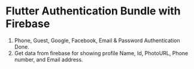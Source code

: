 # Flutter Authentication Bundle with Firebase

1. Phone, Guest, Google, Facebook, Email & Password Authentication Done.
2. Get data from firebase for showing profile Name, Id, PhotoURL, Phone number, and Email address.
